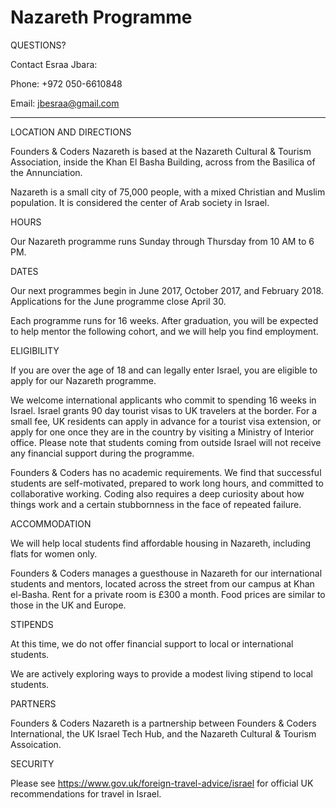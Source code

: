 # Nazareth Programme

QUESTIONS?

Contact Esraa Jbara:

Phone: +972 050-6610848

Email: jbesraa@gmail.com

---

LOCATION AND DIRECTIONS

Founders & Coders Nazareth is based at the Nazareth Cultural & Tourism Association, inside the Khan El Basha Building, across from the Basilica of the Annunciation.

Nazareth is a small city of 75,000 people, with a mixed Christian and Muslim population. It is considered the center of Arab society in Israel.

HOURS

Our Nazareth programme runs Sunday through Thursday from 10 AM to 6 PM.

DATES

Our next programmes begin in June 2017, October 2017, and February 2018. Applications for the June programme close April 30.

Each programme runs for 16 weeks. After graduation, you will be expected to help mentor the following cohort, and we will help you find employment.

ELIGIBILITY

If you are over the age of 18 and can legally enter Israel, you are eligible to apply for our Nazareth programme.

We welcome international applicants who commit to spending 16 weeks in Israel. Israel grants 90 day tourist visas to UK travelers at the border. For a small fee, UK residents can apply in advance for a tourist visa extension, or apply for one once they are in the country by visiting a Ministry of Interior office. Please note that students coming from outside Israel will not receive any financial support during the programme.

Founders & Coders has no academic requirements. We find that successful students are self-motivated, prepared to work long hours, and committed to collaborative working. Coding also requires a deep curiosity about how things work and a certain stubbornness in the face of repeated failure.

ACCOMMODATION

We will help local students find affordable housing in Nazareth, including flats for women only.

Founders & Coders manages a guesthouse in Nazareth for our international students and mentors, located across the street from our campus at Khan el-Basha. Rent for a private room is £300 a month. Food prices are similar to those in the UK and Europe.

STIPENDS

At this time, we do not offer financial support to local or international students.

We are actively exploring ways to provide a modest living stipend to local students.

PARTNERS

Founders & Coders Nazareth is a partnership between Founders & Coders International, the UK Israel Tech Hub, and the Nazareth Cultural & Tourism Assoication.

SECURITY

Please see https://www.gov.uk/foreign-travel-advice/israel for official UK recommendations for travel in Israel.
